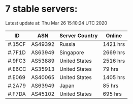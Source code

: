 # 7 stable servers:

Latest update at: Thu Mar 26 15:10:24 UTC 2020

| ID | ASN | Server Country | Online |
| -- | --- | -------------- | ------ |
| #.15CF | AS49392 | Russia | 1421 hrs |
| #.7F1D | AS63949 | Singapore | 2669 hrs |
| #.9FC3 | AS53889 | United States | 2516 hrs |
| #.E6CC | AS35913 | United States | 79 hrs |
| #.E069 | AS40065 | United States | 1405 hrs |
| #.2A79 | AS63949 | Japan | 85 hrs |
| #.F7DA | AS45102 | United States | 695 hrs |

